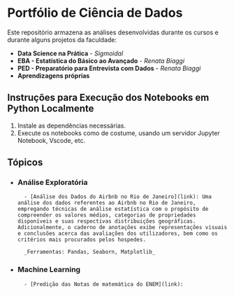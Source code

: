 # Portfólio de Ciência de Dados

Este repositório armazena as análises desenvolvidas durante os cursos e durante alguns projetos da faculdade:
- **Data Science na Prática** - *Sigmoidal*
- **EBA - Estatística do Básico ao Avançado** - *Renata Biaggi*
- **PED - Preparatório para Entrevista com Dados** - *Renata Biaggi*
- **Aprendizagens próprias**

## Instruções para Execução dos Notebooks em Python Localmente
1. Instale as dependências necessárias.
2. Execute os notebooks como de costume, usando um servidor Jupyter Notebook, Vscode, etc.

## Tópicos

- ### Análise Exploratória	

        - [Análise dos Dados do Airbnb no Rio de Janeiro](link): Uma análise dos dados referentes ao Airbnb no Rio de Janeiro, empregando técnicas de análise estatística com o propósito de compreender os valores médios, categorias de propriedades disponíveis e suas respectivas distribuições geográficas. Adicionalmente, o caderno de anotações exibe representações visuais e conclusões acerca das avaliações dos utilizadores, bem como os critérios mais procurados pelos hospedes.
	    
        _Ferramentas: Pandas, Seaborn, Matplotlib_

- ### Machine Learning

        - [Predição das Notas de matemática do ENEM](link): 
